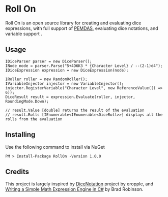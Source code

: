
# Roll On

Roll On is an open source library for creating and evaluating dice expressions, with full support of [PEMDAS](https://en.wikipedia.org/wiki/Order_of_operations), evaluating dice notations, and variable support .

## Usage

    
    IDiceParser parser = new DiceParser();
    INode node = parser.Parse("5+4D6K3 * {Character Level} / --(2-1)d4");
    IDiceExpression expression = new DiceExpression(node);
   
    IRoller roller = new RandomRoller();
    IVariableInjector injector = new VariableInjector();
    injector.RegisterVariable("Character Level", new ReferenceValue(() => 6));
    DiceResult result = expression.Evaluate(roller, injector, RoundingMode.Down);
    
    // result.Value [double] returns the result of the evaluation
    // result.Rolls [IEnumerable<IEnumerable<DiceRoll>>] displays all the rolls from the evaluation
    
## Installing
Use the following command to install via NuGet

    PM > Install-Package RollOn -Version 1.0.0

## Credits
 This project is largely inspired by [DiceNotation](https://github.com/eropple/DiceNotation) project by eropple, and [Writing a Simple Math Expression Engine in C#](https://medium.com/@toptensoftware/writing-a-simple-math-expression-engine-in-c-d414de18d4ce) by Brad Robinson.
